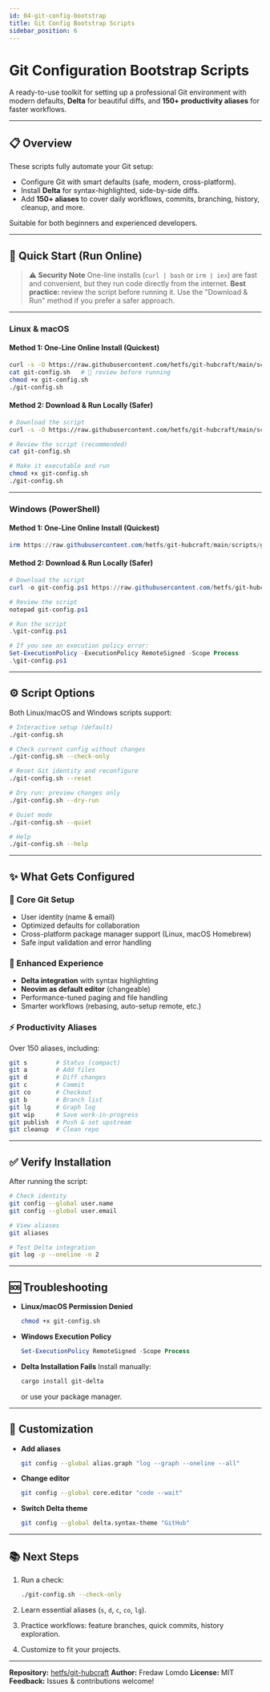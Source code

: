 ```yaml
---
id: 04-git-config-bootstrap
title: Git Config Bootstrap Scripts
sidebar_position: 6
---
```


# Git Configuration Bootstrap Scripts

A ready-to-use toolkit for setting up a professional Git environment with modern defaults, **Delta** for beautiful diffs, and **150+ productivity aliases** for faster workflows.

---

## 📋 Overview

These scripts fully automate your Git setup:

* Configure Git with smart defaults (safe, modern, cross-platform).
* Install **Delta** for syntax-highlighted, side-by-side diffs.
* Add **150+ aliases** to cover daily workflows, commits, branching, history, cleanup, and more.

Suitable for both beginners and experienced developers.

---

## 🚀 Quick Start (Run Online)

> ⚠️ **Security Note**
> One-line installs (`curl | bash` or `irm | iex`) are fast and convenient, but they run code directly from the internet.
> **Best practice:** review the script before running it. Use the "Download & Run" method if you prefer a safer approach.

---

### Linux & macOS

#### **Method 1: One-Line Online Install (Quickest)**

```bash
curl -s -O https://raw.githubusercontent.com/hetfs/git-hubcraft/main/scripts/git-config.sh
cat git-config.sh   # 👀 review before running
chmod +x git-config.sh
./git-config.sh
````

#### **Method 2: Download & Run Locally (Safer)**

```bash
# Download the script
curl -s -O https://raw.githubusercontent.com/hetfs/git-hubcraft/main/scripts/git-config.sh

# Review the script (recommended)
cat git-config.sh

# Make it executable and run
chmod +x git-config.sh
./git-config.sh
```

---

### Windows (PowerShell)

#### **Method 1: One-Line Online Install (Quickest)**

```powershell
irm https://raw.githubusercontent.com/hetfs/git-hubcraft/main/scripts/git-config.ps1 | iex
```

#### **Method 2: Download & Run Locally (Safer)**

```powershell
# Download the script
curl -o git-config.ps1 https://raw.githubusercontent.com/hetfs/git-hubcraft/main/scripts/git-config.ps1

# Review the script
notepad git-config.ps1

# Run the script
.\git-config.ps1

# If you see an execution policy error:
Set-ExecutionPolicy -ExecutionPolicy RemoteSigned -Scope Process
.\git-config.ps1
```

---

## ⚙️ Script Options

Both Linux/macOS and Windows scripts support:

```bash
# Interactive setup (default)
./git-config.sh

# Check current config without changes
./git-config.sh --check-only

# Reset Git identity and reconfigure
./git-config.sh --reset

# Dry run: preview changes only
./git-config.sh --dry-run

# Quiet mode
./git-config.sh --quiet

# Help
./git-config.sh --help
```

---

## ✨ What Gets Configured

### 🔑 Core Git Setup

* User identity (name & email)
* Optimized defaults for collaboration
* Cross-platform package manager support (Linux, macOS Homebrew)
* Safe input validation and error handling

### 🎨 Enhanced Experience

* **Delta integration** with syntax highlighting
* **Neovim as default editor** (changeable)
* Performance-tuned paging and file handling
* Smarter workflows (rebasing, auto-setup remote, etc.)

### ⚡ Productivity Aliases

Over 150 aliases, including:

```bash
git s        # Status (compact)
git a        # Add files
git d        # Diff changes
git c        # Commit
git co       # Checkout
git b        # Branch list
git lg       # Graph log
git wip      # Save work-in-progress
git publish  # Push & set upstream
git cleanup  # Clean repo
```

---

## ✅ Verify Installation

After running the script:

```bash
# Check identity
git config --global user.name
git config --global user.email

# View aliases
git aliases

# Test Delta integration
git log -p --oneline -n 2
```

---

## 🆘 Troubleshooting

* **Linux/macOS Permission Denied**

  ```bash
  chmod +x git-config.sh
  ```

* **Windows Execution Policy**

  ```powershell
  Set-ExecutionPolicy RemoteSigned -Scope Process
  ```

* **Delta Installation Fails**
  Install manually:

  ```bash
  cargo install git-delta
  ```

  or use your package manager.

---

## 🔧 Customization

* **Add aliases**

  ```bash
  git config --global alias.graph "log --graph --oneline --all"
  ```

* **Change editor**

  ```bash
  git config --global core.editor "code --wait"
  ```

* **Switch Delta theme**

  ```bash
  git config --global delta.syntax-theme "GitHub"
  ```

---

## 📚 Next Steps

1. Run a check:

   ```bash
   ./git-config.sh --check-only
   ```
2. Learn essential aliases (`s`, `d`, `c`, `co`, `lg`).
3. Practice workflows: feature branches, quick commits, history exploration.
4. Customize to fit your projects.

---

**Repository:** [hetfs/git-hubcraft](https://github.com/hetfs/git-hubcraft)
**Author:** Fredaw Lomdo
**License:** MIT
**Feedback:** Issues & contributions welcome!

